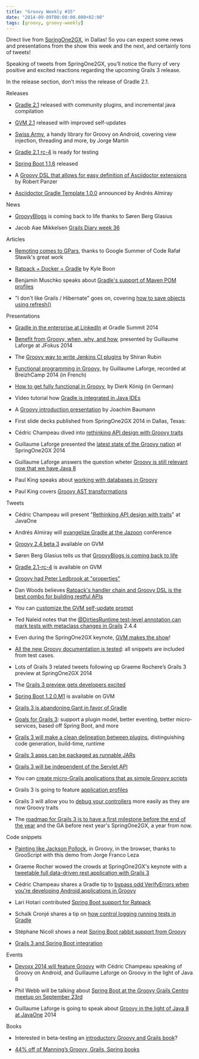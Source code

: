 ```yaml
---
title: "Groovy Weekly #35"
date: "2014-09-09T00:00:00.000+02:00"
tags: [groovy, groovy-weekly]
---
```


Direct live from [SpringOne2GX](http://springone2gx.com/), in Dallas! So you can expect some news and presentations from the show this week and the next, and certainly tons of tweets!

  

Speaking of tweets from SpringOne2GX, you’ll notice the flurry of very positive and excited reactions regarding the upcoming Grails 3 release.

  

In the release section, don’t miss the release of Gradle 2.1.

Releases

*   [Gradle 2.1](http://forums.gradle.org/gradle/topics/gradle-2-1-released) released with community plugins, and incremental java compilation
    
*   [GVM 2.1](https://twitter.com/gvmtool/status/506086805759066112) released with improved self-updates
    
*   [Swiss Army](https://github.com/Arasthel/SwissKnife), a handy library for Groovy on Android, covering view injection, threading and more, by Jorge Martín
    
*   [Gradle 2.1 rc-4](http://forums.gradle.org/gradle/topics/gradle-2-1-rc-4-is-now-available-for-testing) is ready for testing
    
*   [Spring Boot 1.1.6](https://spring.io/blog/2014/09/05/spring-boot-1-1-6-released) released
    
*   A [Groovy DSL that allows for easy definition of Asciidoctor extensions](https://github.com/robertpanzer/asciidoctorj-groovy-dsl) by Robert Panzer
    
*   [Asciidoctor Gradle Template 1.0.0](https://twitter.com/aalmiray/status/507818302496702465) announced by Andrés Almiray
    

News

*   [GroovyBlogs](http://www.groovyblogs.org/) is coming back to life thanks to Søren Berg Glasius
    
*   Jacob Aae Mikkelsen [Grails Diary week 36](http://grydeske.net/news/show/60)
    

Articles

*   [Remoting comes to GPars](http://docs.codehaus.org/display/GPARS/2014/09/06/Remoting+for+GPars), thanks to Google Summer of Code Rafał Sławik's great work
    
*   [Ratpack + Docker + Gradle](http://kyleboon.org/blog/2014/08/14/ratpack-plus-docker-plus-gradle/) by Kyle Boon
    
*   Benjamin Muschko speaks about [Gradle's support of Maven POM profiles](http://www.gradleware.com/tutorials/feature-spotlight-gradles-support-maven-pom-profiles/)
    
*   "I don't like Grails / Hibernate" goes on, covering [how to save objects using refresh()](http://rpeszek.blogspot.fr/2014/09/i-dont-like-hibernategrails-part-6-how.html)
    

Presentations

*   [Gradle in the enterprise at LinkedIn](http://www.gradleware.com/conferences/gradle-summit-2014-video-gradle-enterprise-linkedin/) at Gradle Summit 2014
    
*   [Benefit from Groovy, when, why, and how](http://www.parleys.com/play/530b52fbe4b085f68c6b653f/chapter0/about), presented by Guillaume Laforge at JFokus 2014
    
*   The [Groovy way to write Jenkins CI plugins](https://twitter.com/ShlomiBenHaim/status/508772445852278784) by Shiran Rubin
    
*   [Functional programming in Groovy](http://www.infoq.com/fr/presentations/programmation-fonctionnelle-groovy), by Guillaume Laforge, recorded at BreizhCamp 2014 (in French)
    
*   [How to get fully functional in Groovy](http://jaxenter.de/videos/funktionen-monaden-groovy-jaxtv-175429), by Dierk König (in German)
    
*   Video tutorial how [Gradle is integrated in Java IDEs](http://www.gradleware.com/conferences/gradle-summit-2014-video-gradle-ides/)
    
*   A [Groovy introduction presentation](http://www.java-tv.com/2014/08/28/groovy-introduction/) by Joachim Baumann
    
*   First slide decks published from SpringOne2GX 2014 in Dallas, Texas:
    

*   Cédric Champeau dived into [rethinking API design with Groovy traits](https://speakerdeck.com/melix/rethinking-api-design-with-traits)
    
*   Guillaume Laforge presented the [latest state of the Groovy nation](https://speakerdeck.com/glaforge/groovy-in-2014-and-beyond-at-springone2gx-2014) at SpringOne2GX 2014
    
*   Guillaume Laforge answers the question wheter [Groovy is still relevant now that we have Java 8](https://speakerdeck.com/glaforge/groovy-in-the-light-of-java-8-springone2gx-2014)
    
*   Paul King speaks about [working with databases in Groovy](http://fr.slideshare.net/paulk_asert/groovy-databases)
    
*   Paul King covers [Groovy AST transformations](http://fr.slideshare.net/paulk_asert/groovy-transforms)
    

Tweets

*   Cédric Champeau will present "[Rethinking API design with traits](https://twitter.com/cedricchampeau/status/507130051909808130)" at JavaOne
    
*   Andrés Almiray will [evangelize Gradle at the Jazoon](https://twitter.com/aalmiray/status/507263810932310016) conference
    
*   [Groovy 2.4 beta 3](https://twitter.com/gvmtool/status/507862222585200640) available on GVM
    
*   Søren Berg Glasius tells us that [GroovyBlogs is coming back to life](https://twitter.com/sbglasius/status/507726726697218048)
    
*   [Gradle 2.1-rc-4](https://twitter.com/gvmtool/status/507663212918349824) is available on GVM
    
*   [Groovy had Peter Ledbrook at "properties"](https://twitter.com/msgilligan/status/503365901052149760)
    
*   Dan Woods believes [Ratpack's handler chain and Groovy DSL is the best combo for building restful APIs](https://twitter.com/danveloper/status/502900825161601024)
    
*   You can [customize the GVM self-update prompt](https://twitter.com/gvmtool/status/502358588539826176)
    
*   Ted Naleid notes that the [@DirtiesRuntime test-level annotation can mark tests with metaclass changes in Grails](https://twitter.com/tednaleid/status/501881682178220033) 2.4.4
    
*   Even during the SpringOne2GX keynote, [GVM makes the show](https://twitter.com/ryanvanderwerf/status/509130411125919744)!
    
*   [All the new Groovy documentation is tested](https://twitter.com/cedricchampeau/status/509350223521406976): all snippets are included from test cases.
    
*   Lots of Grails 3 related tweets following up Graeme Rochere’s Grails 3 preview at SpringOne2GX 2014
    

*   The [Grails 3 preview gets developers excited](https://twitter.com/rfletcherew/status/509374166555176960)
    
*   [Spring Boot 1.2.0.M1](https://twitter.com/gvmtool/status/509342714249220096) is available on GVM
    
*   [Grails 3 is abandoning Gant in favor of Gradle](https://twitter.com/danveloper/status/509371622143184896)
    
*   [Goals for Grails 3](https://twitter.com/danveloper/status/509139062561599489): support a plugin model, better eventing, better micro-services, based off Spring Boot, and more
    
*   [Grails 3 will make a clean delineation between plugins](https://twitter.com/danveloper/status/509139609997950976), distinguishing code generation, build-time, runtime
    
*   [Grails 3 apps can be packaged as runnable JARs](https://twitter.com/danveloper/status/509373452277805056)
    
*   [Grails 3 will be independent of the Servlet API](https://twitter.com/danveloper/status/509382811376041986)
    
*   You can [create micro-Grails applications that as simple Groovy scripts](https://twitter.com/danveloper/status/509375965743431680)
    
*   Grails 3 is going to feature [application profiles](https://twitter.com/danveloper/status/509380846319456257)
    
*   Grails 3 will allow you to [debug your controllers](https://twitter.com/pledbrook/status/509380623312502784) more easily as they are now Groovy traits
    
*   The [roadmap for Grails 3 is to have a first milestone before the end of the year](https://twitter.com/danveloper/status/509383407516647424) and the GA before next year's SpringOne2GX, a year from now.
    

Code snippets

*   [Painting like Jackson Pollock](http://grooscript.org/demo/bezier.html), in Groovy, in the browser, thanks to GrooScript with this demo from Jorge Franco Leza
    
*   Graeme Rocher wowed the crowds at SpringOne2GX's keynote with a [tweetable full data-driven rest application with Grails 3](https://twitter.com/danveloper/status/509141002838220800)
    
*   Cédric Champeau shares a Gradle tip to [bypass odd VerifyErrors when you're developing Android applications in Groovy](https://gist.github.com/melix/60d9f94a2ab961c1a0da)
    
*   Lari Hotari contributed [Spring Boot support for Ratpack](https://github.com/ratpack/ratpack/pull/433)
    
*   Schalk Cronjé shares a tip on [how control logging running tests in Gradle](https://gist.github.com/ysb33r/68ba7ad1279d0492086a)
    
*   Stéphane Nicoll shows a neat [Spring Boot rabbit support from Groovy](https://twitter.com/snicoll/status/507924858823786496)
    
*   [Grails 3 and Spring Boot integration](https://twitter.com/danveloper/status/509374137622482946)
    

Events

*   [Devoxx 2014 will feature Groovy](http://cfp.devoxx.be/2014) with Cédric Champeau speaking of Groovy on Android, and Guillaume Laforge on Groovy in the light of Java 8
    
*   Phil Webb will be talking about [Spring Boot at the Groovy Grails Centro meetup on September 23rd](http://www.meetup.com/San-Francisco-Grails-Centro/events/205421502/)
    
*   Guillaume Laforge is going to speak about [Groovy in the light of Java 8 at JavaOne](https://twitter.com/vfabric/status/509324343982424065) 2014
    

Books

*   Interested in beta-testing an [introductory Groovy and Grails book](https://twitter.com/ErinWith2Ls/status/506826876266889216)?
    
*   [44% off of Manning’s Groovy, Grails, Spring books](https://twitter.com/manningbooks/status/509359104692084736)